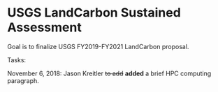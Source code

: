 # USGS LandCarbon Sustained Assessment

Goal is to finalize USGS FY2019-FY2021 LandCarbon proposal.

Tasks:

November 6, 2018: Jason Kreitler ~~to add~~ **added** a brief HPC computing paragraph.
